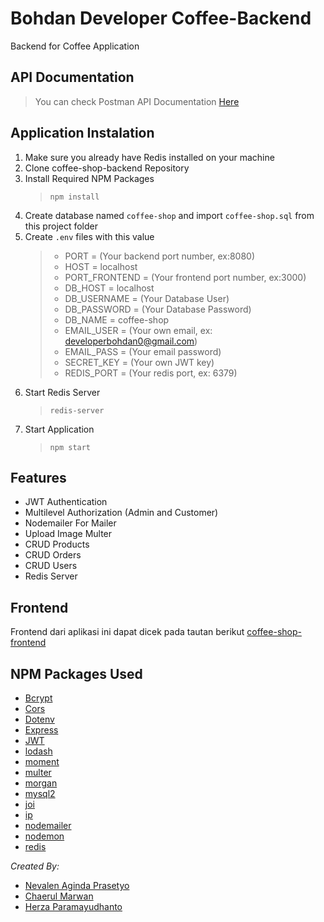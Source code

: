 # Bohdan Developer Coffee-Backend
Backend for Coffee Application

## API Documentation
> You can check Postman API Documentation [Here](https://documenter.getpostman.com/view/13256965/TzCTZkQo)

## Application Instalation
1. Make sure you already have Redis installed on your machine
2. Clone coffee-shop-backend Repository
3. Install Required NPM Packages 
   > `npm install`
4. Create database named `coffee-shop` and import `coffee-shop.sql` from this project folder
5. Create `.env` files with this value
   > - PORT = (Your backend port number, ex:8080)
   > - HOST = localhost
   > - PORT_FRONTEND = (Your frontend port number, ex:3000)
   > - DB_HOST = localhost
   > - DB_USERNAME = (Your Database User)
   > - DB_PASSWORD = (Your Database Password)
   > - DB_NAME = coffee-shop
   > - EMAIL_USER = (Your own email, ex: developerbohdan0@gmail.com)
   > - EMAIL_PASS = (Your email password)
   > - SECRET_KEY = (Your own JWT key)
   > - REDIS_PORT = (Your redis port, ex: 6379)
6. Start Redis Server
   > `redis-server`
7. Start Application
   > `npm start`

## Features
- JWT Authentication
- Multilevel Authorization (Admin and Customer)
- Nodemailer For Mailer
- Upload Image Multer
- CRUD Products
- CRUD Orders
- CRUD Users
- Redis Server

## Frontend
Frontend dari aplikasi ini dapat dicek pada tautan berikut [coffee-shop-frontend](https://github.com/bohdan-28/coffee-shop-frontend)

## NPM Packages Used
- [Bcrypt](https://www.npmjs.com/package/bcrypt)
- [Cors](https://www.npmjs.com/package/cors)
- [Dotenv](https://www.npmjs.com/package/dotenv)
- [Express](https://www.npmjs.com/package/express)
- [JWT](https://www.npmjs.com/package/jsonwebtoken)
- [lodash](https://www.npmjs.com/package/lodash)
- [moment](https://www.npmjs.com/package/moment)
- [multer](https://www.npmjs.com/package/multer)
- [morgan](https://www.npmjs.com/package/morgan)
- [mysql2](https://www.npmjs.com/package/mysql2)
- [joi](https://www.npmjs.com/package/joi)
- [ip](https://www.npmjs.com/package/ip)
- [nodemailer](https://www.npmjs.com/package/nodemailer)
- [nodemon](https://www.npmjs.com/package/nodemon)
- [redis](https://www.npmjs.com/package/redis)

*Created By:* 
- [Nevalen Aginda Prasetyo](https://github.com/nevalenaginda)
- [Chaerul Marwan](https://github.com/chaerulmarwan20)
- [Herza Paramayudhanto](https://github.com/herzaparam)
